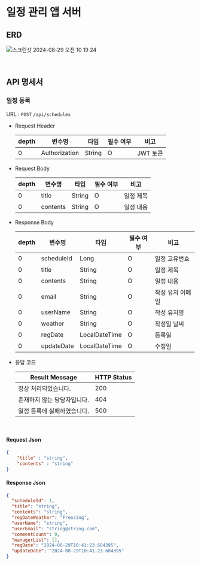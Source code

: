 # 일정 관리 앱 서버
## ERD
![스크린샷 2024-08-29 오전 10 19 24](https://github.com/user-attachments/assets/1929a170-b246-47c5-a611-ea6d5cc454f9)

<br>

## API 명세서
### 일정 등록
URL : `POST` `/api/schedules`
- Request Header

    | depth | 변수명 | 타입 | 필수 여부 | 비고 |
    | --- | --- | --- | --- | --- |
    | 0 | Authorization | String | O | JWT 토큰 |

- Request Body

    | depth | 변수명 | 타입 | 필수 여부 | 비고 |
    | --- | --- | --- | --- | --- |
    | 0 | title | String | O | 일정 제목 |
    | 0 | contents | String | O | 일정 내용 |

- Response Body

    | depth | 변수명 | 타입 | 필수 여부 | 비고 |
    | --- | --- | --- | --- | --- |
    | 0 | scheduleId | Long | O | 일정 고유번호 |
    | 0 | title | String | O | 일정 제목 |
    | 0 | contents | String | O | 일정 내용 |
    | 0 | email | String | O | 작성 유저 이메일 |
    | 0 | userName | String | O | 작성 유저명 |
    | 0 | weather | String | O | 작성일 날씨 |
    | 0 | regDate | LocalDateTime | O | 등록일 |
    | 0 | updateDate | LocalDateTime | O | 수정일 |

- 응답 코드

  | Result Message | HTTP Status |
    | --- | --- |
  | 정상 처리되었습니다. | 200 |
  | 존재하지 않는 담당자입니다. | 404 |
  | 일정 등록에 실패하였습니다. | 500 |

<br>

#### Request Json
```json
{
    "title" : "string",
    "contents" : "string"
}
```

#### Response Json
```json
{
  "scheduleId": 1,
  "title": "string",
  "contents": "string",
  "regDateWeather": "Freezing",
  "userName": "string",
  "userEmail": "string@string.com",
  "commentCount": 0,
  "managerList": [],
  "regDate": "2024-08-29T10:41:23.604395",
  "updateDate": "2024-08-29T10:41:23.604395"
}
```
<br>
